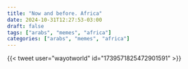 ```yaml
---
title: "Now and before. Africa"
date: 2024-10-31T12:27:53-03:00
draft: false
tags: ["arabs", "memes", "africa"]
categories: ["arabs", "memes", "africa"]
---
```


{{< tweet user="wayotworld" id="1739571825472901591" >}}
